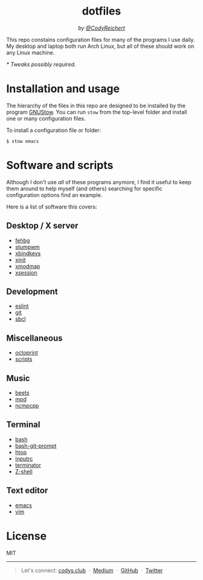 <div align="center">
  <h1>dotfiles</h1>
  <i>
    by <a href="https://codys.club" target="_blank">@CodyReichert</a>
  </i>
</div>

This repo constains configuration files for many of the programs I use
daily. My desktop and laptop both run Arch Linux, but all of these
should work on any Linux machine.

_\* Tweaks possibly required._

# Installation and usage

The hierarchy of the files in this repo are designed to be installed by
the program [GNUStow](https://www.gnu.org/software/stow/). You can run
`stow` from the top-level folder and install one or many configuration files.

To install a configuration file or folder:

```
$ stow emacs
```

# Software and scripts

Although I don't use _all_ of these programs anymore, I find it useful
to keep them around to help myself (and others) searching for specific
configuration options find an example.

Here is a list of software this covers:

## Desktop / X server

- [fehbg](http://feh.finalrewind.org/)
- [stumpwm](https://stumpwm.github.io/)
- [xbindkeys](http://www.nongnu.org/xbindkeys/xbindkeys.html)
- [xinit](http://www.x.org/archive/X11R7.5/doc/man/man1/xinit.1.html)
- [xmodmap](http://www.x.org/archive/X11R6.8.2/doc/xmodmap.1.html)
- [xsession](https://wiki.debian.org/Xsession)

## Development

- [eslint](http://eslint.org/)
- [git](http://git-scm.com/)
- [sbcl](http://www.sbcl.org/)

## Miscellaneous

- [octoprint](https://octoprint.org/)
- [scripts](https://github.com/CodyReichert/dotfiles/tree/master/scripts/.scripts)

## Music

- [beets](http://beets.radbox.org/)
- [mpd](http://www.musicpd.org/)
- [ncmpcpp](http://ncmpcpp.rybczak.net/)

## Terminal

- [bash](https://savannah.gnu.org/git/?group=bash)
- [bash-git-prompt](https://github.com/magicmonty/bash-git-prompt)
- [htop](http://hisham.hm/htop/)
- [inputrc](http://www.linuxfromscratch.org/blfs/view/5.1/postlfs/inputrc.html)
- [terminator](https://launchpad.net/terminator)
- [Z-shell](http://www.zsh.org/)

## Text editor

- [emacs](https://www.gnu.org/software/emacs/)
- [vim](http://www.vim.org/)

# License

MIT

---

> Let's connect: [codys.club](https://codys.club) &nbsp;&middot;&nbsp; [Medium](http://medium.com/@CodyReichert) &nbsp;&middot;&nbsp; [GitHub](https://github.com/CodyReichert) &nbsp;&middot;&nbsp; [Twitter](https://twitter.com/CodyReichert)
